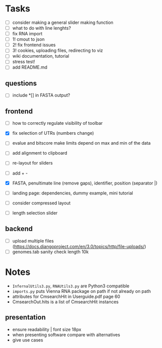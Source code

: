 <!-- ## Instructions :bird:
- run localhost `python3 -m http.server`
- http://localhost:8000/web/index.html -->

# Tasks
- [ ] consider making a general slider making function
- [ ] what to do with line lenghts?
- [ ] fix RNA import
- [ ] 1! cmout to json
- [ ] 2! fix frontend issues
- [ ] 3! cookies, uploading files, redirecting to viz
- [ ] wiki documentation, tutorial
- [ ] stress test!
- [ ] add README.md

## questions
- [ ] include *[] in FASTA output?

## frontend
- [ ] how to correctly regulate visibility of toolbar
- [x] fix selection of UTRs (numbers change)
- [ ] evalue and bitscore make limits depend on max and min of the data
- [ ] add alignment to clipboard
- [ ] re-layout for sliders
- [ ] add + -
- [x] FASTA, penultimate line (remove gaps), identifier, position (separator |)
    <!-- // >DONV_JQ086551.1|141|215|+
    // [penultimate line without gaps] -->
- [ ] landing page: dependencies, dummy example, mini tutorial
- [ ] consider compressed layout
- [ ] length selection slider


## backend
- [ ] upload multiple files (https://docs.djangoproject.com/en/3.0/topics/http/file-uploads/)
- [ ] genomes.tab sanity check length 10k

# Notes
- `InfernalUtils3.py`, `RNAUtils3.py` are Python3 compatible
- `imports.py` puts Vienna RNA package on path if not already on path
- attributes for CmsearchHit in Userguide.pdf page 60
- CmsearchOut.hits is a list of CmsearchHit instances

<!-- ## Data flow :ocean:
- [x] fancy.cmout -> json | `funcs.fancy_cmout_to_json`
- [x] json -> main.js
- [x] genomes -> main.js -->

<!-- ## User flow :raising_hand:
- user uploads multiple cmsearch files
- script that merges cmsearch files (get UTR, CDS lengths from tab file)
- turn to json
- json to d3 svg -->

## presentation
- ensure readability | font size 18px
- when presenting software compare with alternatives
- give use cases
